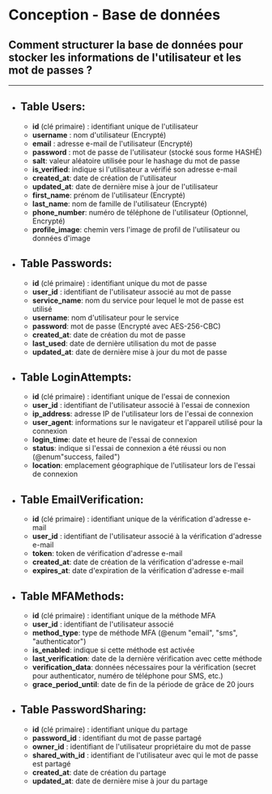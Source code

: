 
# Conception - Base de données

## Comment structurer la base de données pour stocker les informations de l'utilisateur et les mot de passes ?

----------

-   ## **Table Users**:
    
    -   **id** (clé primaire) : identifiant unique de l'utilisateur
    -   **username** : nom d'utilisateur (Encrypté)
    -   **email** : adresse e-mail de l'utilisateur (Encrypté)
    -   **password** : mot de passe de l'utilisateur (stocké sous forme HASHÉ)
    -   **salt**: valeur aléatoire utilisée pour le hashage du mot de passe
    -   **is_verified**: indique si l'utilisateur a vérifié son adresse e-mail
    -   **created_at**: date de création de l'utilisateur
    -   **updated_at**: date de dernière mise à jour de l'utilisateur
    -   **first_name**: prénom de l'utilisateur (Encrypté)
    -   **last_name**: nom de famille de l'utilisateur (Encrypté)
    -   **phone_number**: numéro de téléphone de l'utilisateur (Optionnel, Encrypté)
    -   **profile_image**: chemin vers l'image de profil de l'utilisateur ou données d'image
-   ## **Table Passwords**:
    
    -   **id** (clé primaire) : identifiant unique du mot de passe
    -   **user_id** : identifiant de l'utilisateur associé au mot de passe
    -   **service_name**: nom du service pour lequel le mot de passe est utilisé
    -   **username**: nom d'utilisateur pour le service
    -   **password**: mot de passe (Encrypté avec AES-256-CBC)
    -   **created_at**: date de création du mot de passe
    -   **last_used**: date de dernière utilisation du mot de passe
    -   **updated_at**: date de dernière mise à jour du mot de passe
-   ## **Table LoginAttempts**:
    
    -   **id** (clé primaire) : identifiant unique de l'essai de connexion
    -   **user_id** : identifiant de l'utilisateur associé à l'essai de connexion
    -   **ip_address**: adresse IP de l'utilisateur lors de l'essai de connexion
    -   **user_agent**: informations sur le navigateur et l'appareil utilisé pour la connexion
    -   **login_time**: date et heure de l'essai de connexion
    -   **status**: indique si l'essai de connexion a été réussi ou non (@enum"success, failed")
    -   **location**: emplacement géographique de l'utilisateur lors de l'essai de connexion
-   ## **Table EmailVerification**:
    
    -   **id** (clé primaire) : identifiant unique de la vérification d'adresse e-mail
    -   **user_id** : identifiant de l'utilisateur associé à la vérification d'adresse e-mail
    -   **token**: token de vérification d'adresse e-mail
    -   **created_at**: date de création de la vérification d'adresse e-mail
    -   **expires_at**: date d'expiration de la vérification d'adresse e-mail
-   ## **Table MFAMethods**:
    
    -   **id** (clé primaire) : identifiant unique de la méthode MFA
    -   **user_id** : identifiant de l'utilisateur associé
    -   **method_type**: type de méthode MFA (@enum "email", "sms", "authenticator")
    -   **is_enabled**: indique si cette méthode est activée
    -   **last_verification**: date de la dernière vérification avec cette méthode
    -   **verification_data**: données nécessaires pour la vérification (secret pour authenticator, numéro de téléphone pour SMS, etc.)
    -   **grace_period_until**: date de fin de la période de grâce de 20 jours
-   ## **Table PasswordSharing**:
    
    -   **id** (clé primaire) : identifiant unique du partage
    -   **password_id** : identifiant du mot de passe partagé
    -   **owner_id** : identifiant de l'utilisateur propriétaire du mot de passe
    -   **shared_with_id** : identifiant de l'utilisateur avec qui le mot de passe est partagé
    -   **created_at**: date de création du partage
    -   **updated_at**: date de dernière mise à jour du partage